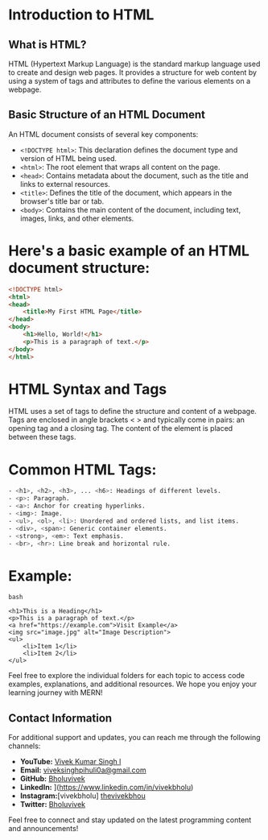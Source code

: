 # Introduction to HTML

## What is HTML?

HTML (Hypertext Markup Language) is the standard markup language used to create and design web pages. It provides a structure for web content by using a system of tags and attributes to define the various elements on a webpage.

## Basic Structure of an HTML Document

An HTML document consists of several key components:

- `<!DOCTYPE html>`: This declaration defines the document type and version of HTML being used.
- `<html>`: The root element that wraps all content on the page.
- `<head>`: Contains metadata about the document, such as the title and links to external resources.
- `<title>`: Defines the title of the document, which appears in the browser's title bar or tab.
- `<body>`: Contains the main content of the document,  including text, images, links, and other elements.

 # Here's a basic example of an HTML document structure:

```html
<!DOCTYPE html>
<html>
<head>
    <title>My First HTML Page</title>
</head>
<body>
    <h1>Hello, World!</h1>
    <p>This is a paragraph of text.</p>
</body>
</html>
```
# HTML Syntax and Tags
HTML uses a set of tags to define the structure and content of a webpage. Tags are enclosed in angle brackets < > and typically come in pairs: an opening tag and a closing tag. The content of the element is placed between these tags.

# Common HTML Tags:
``` bash
- <h1>, <h2>, <h3>, ... <h6>: Headings of different levels.
- <p>: Paragraph.
- <a>: Anchor for creating hyperlinks.
- <img>: Image.
- <ul>, <ol>, <li>: Unordered and ordered lists, and list items.
- <div>, <span>: Generic container elements.
- <strong>, <em>: Text emphasis.
- <br>, <hr>: Line break and horizontal rule.
```
# Example:

```
bash

<h1>This is a Heading</h1>
<p>This is a paragraph of text.</p>
<a href="https://example.com">Visit Example</a>
<img src="image.jpg" alt="Image Description">
<ul>
    <li>Item 1</li>
    <li>Item 2</li>
</ul>
```
Feel free to explore the individual folders for each topic to access code examples, explanations, and additional resources. We hope you enjoy your learning journey with MERN!

## Contact Information

For additional support and updates, you can reach me through the following channels:

- **YouTube:** [Vivek Kumar Singh l](https://www.youtube.com/channel/UClhKtACVRfHeYcDiAxngZpQ)
- **Email:** viveksinghpihuli0a@gmail.com
- **GitHub:** [Bholuvivek](https://github.com/Bholuvivek)
- **LinkedIn:** ](https://www.linkedin.com/in/vivekbholu)
- **Instagram:**[vivekbholu] [thevivekbhou](https://www.instagram.com/thevivekbholu)
- **Twitter:** [Bholuvivek](https://twitter.com/Bholuvivek)

Feel free to connect and stay updated on the latest programming content and announcements!
